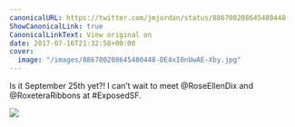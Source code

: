 ```yaml
---
canonicalURL: https://twitter.com/jmjordan/status/886700208645480448
ShowCanonicalLink: true
CanonicalLinkText: View original on
date: 2017-07-16T21:32:58+00:00
cover:
  image: "/images/886700208645480448-DE4xI0nUwAE-Xby.jpg"
---
```

Is it September 25th yet?! I can’t wait to meet @RoseEllenDix and @RoxeteraRibbons at #ExposedSF. 

![](/images/886700208645480448-DE4xI0nUwAE-Xby.jpg)